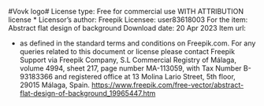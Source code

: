 #Vovk logo#
License type: Free for commercial use WITH ATTRIBUTION license *
Licensor’s author: Freepik
Licensee: user83618003
For the item: Abstract flat design of background
Download date: 20 Apr 2023
Item url:
* as defined in the standard terms and conditions on Freepik.com.
For any queries related to this document or license please contact Freepik Support via
Freepik Company, S.L Commercial Registry of Málaga, volume 4994, sheet 217, page number MA-113059, with Tax
Number B-93183366 and registered office at 13 Molina Lario Street, 5th floor, 29015 Málaga, Spain.
https://www.freepik.com/free-vector/abstract-flat-design-of-background_19965447.htm
